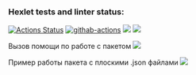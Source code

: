 ### Hexlet tests and linter status:
[![Actions Status](https://github.com/spikers-dev/python-project-lvl2/workflows/hexlet-check/badge.svg)](https://github.com/spikers-dev/python-project-lvl2/actions)
[![githab-actions](https://github.com/spikers-dev/python-project-lvl2/actions/workflows/githab-actions.yml/badge.svg)](https://github.com/spikers-dev/python-project-lvl2/actions/workflows/githab-actions.yml)
<a href="https://codeclimate.com/github/spikers-dev/python-project-lvl2/maintainability"><img src="https://api.codeclimate.com/v1/badges/74cccfb87108bb373e9a/maintainability" /></a>
<a href="https://codeclimate.com/github/spikers-dev/python-project-lvl2/test_coverage"><img src="https://api.codeclimate.com/v1/badges/74cccfb87108bb373e9a/test_coverage" /></a>

Вызов помощи по работе с пакетом
<a href="https://asciinema.org/a/ReLvLxZwXWADSWvHicrvXNlVv" target="_blank"><img src="https://asciinema.org/a/ReLvLxZwXWADSWvHicrvXNlVv.svg" /></a>

Пример работы пакета с плоскими .json файлами 
<a href="https://asciinema.org/a/0tTIzalLSCeqshJA5YbGpvPzK" target="_blank"><img src="https://asciinema.org/a/0tTIzalLSCeqshJA5YbGpvPzK.svg" /></a>
